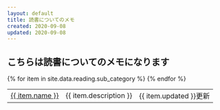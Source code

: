 ```yaml
---
layout: default
title: 読書についてのメモ
created: 2020-09-08
updated: 2020-09-08
---
```

## こちらは読書についてのメモになります

<table>
    {% for item in site.data.reading.sub_category %}
    <tr>
        <td><a href="{{ item.link }}">{{ item.name }}</a></td>
        <td>{{ item.description }}</td>
        <td>{{ item.updated }}更新</td>
    </tr>
    {% endfor %}
</table>
